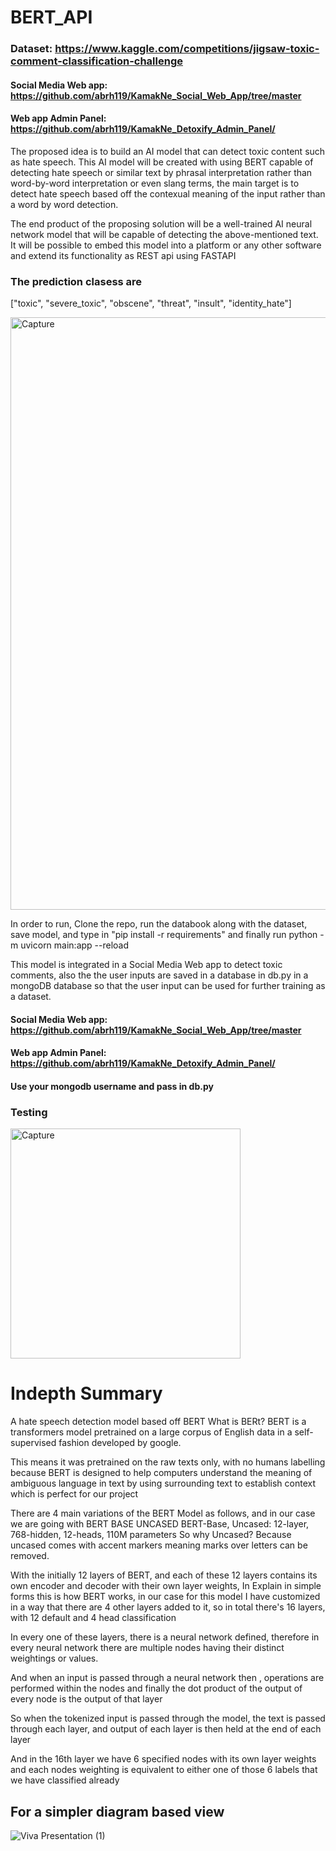 # BERT_API

### Dataset: https://www.kaggle.com/competitions/jigsaw-toxic-comment-classification-challenge
#### Social Media Web app: https://github.com/abrh119/KamakNe_Social_Web_App/tree/master
#### Web app Admin Panel: https://github.com/abrh119/KamakNe_Detoxify_Admin_Panel/


The proposed idea is to build an AI model that can detect toxic content such as hate speech. This AI model will be created with using BERT capable of detecting hate speech or similar text by phrasal interpretation rather than word-by-word interpretation or even slang terms, the main target is to detect hate speech based off the contexual meaning of the input rather than a word by word detection. 

The end product of the proposing solution will be a well-trained AI neural network model that will be capable of detecting the above-mentioned text. It will be possible to embed this model into a platform or any other software and extend its functionality as REST api using FASTAPI



### The prediction clasess are 
["toxic", "severe_toxic", "obscene", "threat", "insult", "identity_hate"]

<img width="948" alt="Capture" src="https://user-images.githubusercontent.com/59731843/164798967-6923ad1d-5169-4bc1-92c0-1d3edc750d1f.PNG">

In order to run, Clone the repo, run the databook along with the dataset, save model, and type in "pip install -r requirements" and finally run python -m uvicorn main:app --reload

This model is integrated in a Social Media Web app to detect toxic comments, also the the user inputs are saved in a database in db.py in a mongoDB database so that the user input can be used for further training as a dataset.

#### Social Media Web app: https://github.com/abrh119/KamakNe_Social_Web_App/tree/master
#### Web app Admin Panel: https://github.com/abrh119/KamakNe_Detoxify_Admin_Panel/
#### Use your mongodb username and pass in db.py

### Testing
<img width="368" alt="Capture" src="https://user-images.githubusercontent.com/59731843/172159740-a2b3ea68-db88-4ff5-8acd-ddfa4f839551.PNG">


# Indepth Summary
A hate speech detection model based off BERT
What is BERt? 
BERT is a transformers model pretrained on a large corpus of English data in a self-supervised fashion developed by google. 

This means it was pretrained on the raw texts only, with no humans labelling because BERT is designed to help computers understand the meaning of ambiguous language in text by using surrounding text to establish context which is perfect for our project

There are 4 main variations of the BERT Model as follows, and in our case we are going with BERT BASE UNCASED
BERT-Base, Uncased: 12-layer, 768-hidden, 12-heads, 110M parameters
So why Uncased? Because uncased comes with accent markers meaning marks over letters can be removed.

With the initially 12 layers of BERT, and each of these 12 layers contains its own encoder and decoder with their own layer weights, 
In Explain in simple forms this is how BERT works, in our case for this model I have customized in a way that there are 4 other layers added to it, so in total there's 16 layers, with 12 default and 4 head classification

In every one of these layers, there is a neural network defined, therefore in every neural network there are multiple nodes having their distinct weightings or values.

And when an input is passed through a neural network then , operations are performed within the nodes and finally the dot product of the output of every node is the output of that layer

So when the tokenized input is passed through the model, the text is passed through each layer, and output of each layer is then held at the end of each layer 

And in the 16th layer we have 6 specified nodes with its own layer weights and each nodes weighting is equivalent to either one of those 6 labels that we have classified already 

## For a simpler diagram based view

![Viva Presentation (1)](https://user-images.githubusercontent.com/59731843/172158506-99671b30-1832-4925-8c89-2a4179a9f807.png)
 

